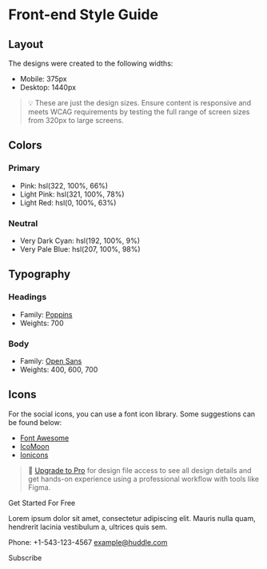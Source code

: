 # Front-end Style Guide

## Layout

The designs were created to the following widths:

- Mobile: 375px
- Desktop: 1440px

> 💡 These are just the design sizes. Ensure content is responsive and meets WCAG requirements by testing the full range of screen sizes from 320px to large screens.

## Colors

### Primary

- Pink: hsl(322, 100%, 66%)
- Light Pink: hsl(321, 100%, 78%)
- Light Red: hsl(0, 100%, 63%)

### Neutral

- Very Dark Cyan: hsl(192, 100%, 9%)
- Very Pale Blue: hsl(207, 100%, 98%)

## Typography

### Headings

- Family: [Poppins](https://fonts.google.com/specimen/Poppins)
- Weights: 700

### Body

- Family: [Open Sans](https://fonts.google.com/specimen/Open+Sans)
- Weights: 400, 600, 700

## Icons

For the social icons, you can use a font icon library. Some suggestions can be found below:

- [Font Awesome](https://fontawesome.com/)
- [IcoMoon](https://icomoon.io/)
- [Ionicons](https://ionicons.com/)

> 💎 [Upgrade to Pro](https://www.frontendmentor.io/pro?ref=style-guide) for design file access to see all design details and get hands-on experience using a professional workflow with tools like Figma.

 


 
  Get Started For Free

  Lorem ipsum dolor sit amet, consectetur adipiscing elit. Mauris nulla quam, hendrerit lacinia 
  vestibulum a, ultrices quis sem.
  
  Phone: +1-543-123-4567
  example@huddle.com

 
 

  Subscribe